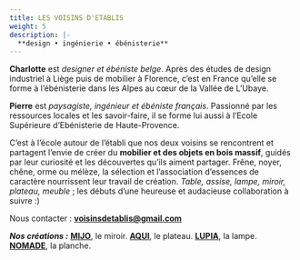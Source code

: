 ```yaml
---
title: LES VOISINS D'ETABLIS
weight: 5
description: |-
  **design • ingénierie • ébénisterie**
---
```


**Charlotte** est *designer et ébéniste belge*. 
Après des études de design industriel à Liège puis de mobilier à Florence, 
c’est en France qu’elle se forme à l’ébénisterie dans les Alpes au cœur de la Vallée de L’Ubaye. 

**Pierre** est *paysagiste, ingénieur et ébéniste français*.
Passionné par les ressources locales et les savoir-faire,
il se forme lui aussi à l’Ecole Supérieure d’Ebénisterie de Haute-Provence.

C’est à l’école autour de l’établi que nos deux voisins se rencontrent et partagent l’envie de créer du **mobilier et des objets en bois massif**,
guidés par leur curiosité et les découvertes qu’ils aiment partager.
Frêne, noyer, chêne, orme ou mélèze, la sélection et l’association d’essences de caractère nourrissent leur travail de création.
*Table, assise, lampe, miroir, plateau, meuble* ; les débuts d’une heureuse et audacieuse collaboration à suivre :)

Nous contacter : **voisinsdetablis@gmail.com**

***Nos créations :*** 
**[MIJO](https://1roue2mains.github.io/oeuvres/miroir/)**, le miroir.
**[AQUI](https://1roue2mains.github.io/oeuvres/plateau/)**, le plateau.
**[LUPIA](https://1roue2mains.github.io/oeuvres/lampe/)**, la lampe.
**[NOMADE](https://1roue2mains.github.io/oeuvres/planches/)**, la planche.
